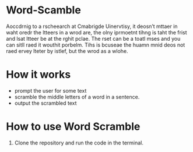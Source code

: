 # Word-Scamble
Aoccdrnig to a rscheearch at Cmabrigde Uinervtisy,     it deosn’t mttaer in waht oredr the ltteers in a     wrod are, the olny iprmoetnt tihng is taht the frist     and lsat ltteer be at the rghit pclae. The rset can     be a toatl mses and you can sitll raed it wouthit     porbelm. Tihs is bcuseae the huamn mnid deos not raed     ervey lteter by istlef, but the wrod as a wlohe.
# How it works
- prompt the user for some text
- scramble the middle letters of a word in a sentence.
- output the scrambled text
# How to use Word Scramble
1. Clone the repository and run the code in the terminal.
